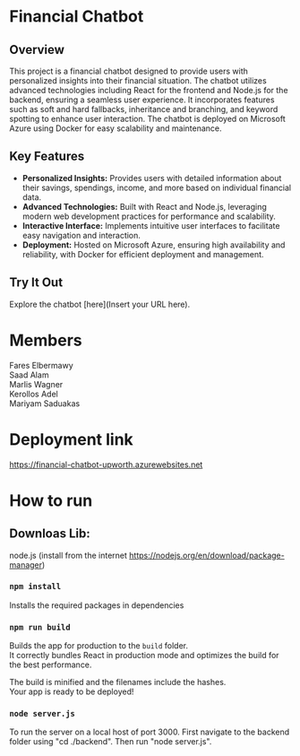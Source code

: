# Financial Chatbot

## Overview

This project is a financial chatbot designed to provide users with personalized insights into their financial situation. The chatbot utilizes advanced technologies including React for the frontend and Node.js for the backend, ensuring a seamless user experience. It incorporates features such as soft and hard fallbacks, inheritance and branching, and keyword spotting to enhance user interaction. The chatbot is deployed on Microsoft Azure using Docker for easy scalability and maintenance.

## Key Features

- **Personalized Insights:** Provides users with detailed information about their savings, spendings, income, and more based on individual financial data.
- **Advanced Technologies:** Built with React and Node.js, leveraging modern web development practices for performance and scalability.
- **Interactive Interface:** Implements intuitive user interfaces to facilitate easy navigation and interaction.
- **Deployment:** Hosted on Microsoft Azure, ensuring high availability and reliability, with Docker for efficient deployment and management.

## Try It Out

Explore the chatbot [here](Insert your URL here).

# Members

Fares Elbermawy    \
Saad Alam          \
Marlis Wagner      \
Kerollos Adel      \
Mariyam	Saduakas

# Deployment link
https://financial-chatbot-upworth.azurewebsites.net

# How to run

## Downloas Lib:

node.js (install from the internet https://nodejs.org/en/download/package-manager)

### `npm install`
Installs the required packages in dependencies

### `npm run build`

Builds the app for production to the `build` folder.\
It correctly bundles React in production mode and optimizes the build for the best performance.

The build is minified and the filenames include the hashes.\
Your app is ready to be deployed!

### `node server.js`

To run the server on a local host of port 3000. First navigate to the backend folder using "cd ./backend". Then run "node server.js".
